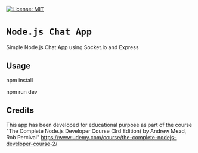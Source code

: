 [![License: MIT](https://img.shields.io/badge/License-MIT-yellow.svg)](https://opensource.org/licenses/MIT)

# `Node.js Chat App`

Simple Node.js Chat App using Socket.io and Express

## Usage

npm install

npm run dev

## Credits

This app has been developed for educational purpose as part of the course "The Complete Node.js Developer Course (3rd Edition) by Andrew Mead, Rob Percival"
https://www.udemy.com/course/the-complete-nodejs-developer-course-2/